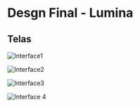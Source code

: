 # Desgn Final - Lumina

## Telas

![Interface1](https://github.com/user-attachments/assets/39f61088-5336-43d1-9ec5-96b3ae8a9802)


![Interface2](https://github.com/user-attachments/assets/55b3000d-f347-4ac4-995b-2744956b6ce6)


![Interface3](https://github.com/user-attachments/assets/a1b495ab-88ba-4c01-8e4a-239a9b293419)

![Interface 4](https://github.com/user-attachments/assets/cd1b08d1-c458-4b19-a54e-7920f2210489)

<p/>

